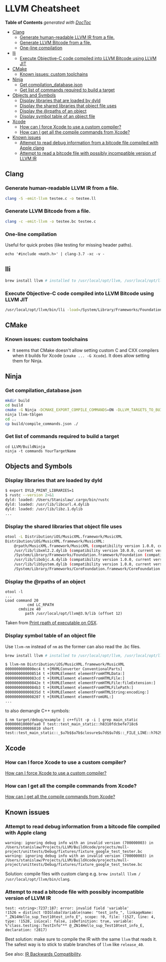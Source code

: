 # LLVM Cheatsheet

<!-- START doctoc generated TOC please keep comment here to allow auto update -->
<!-- DON'T EDIT THIS SECTION, INSTEAD RE-RUN doctoc TO UPDATE -->
**Table of Contents**  *generated with [DocToc](https://github.com/thlorenz/doctoc)*

- [Clang](#clang)
  - [Generate human-readable LLVM IR from a file.](#generate-human-readable-llvm-ir-from-a-file)
  - [Generate LLVM Bitcode from a file.](#generate-llvm-bitcode-from-a-file)
  - [One-line compilation](#one-line-compilation)
- [lli](#lli)
  - [Execute Objective-C code compiled into LLVM Bitcode using LLVM JIT](#execute-objective-c-code-compiled-into-llvm-bitcode-using-llvm-jit)
- [CMake](#cmake)
  - [Known issues: custom toolchains](#known-issues-custom-toolchains)
- [Ninja](#ninja)
  - [Get compilation_database.json](#get-compilation_databasejson)
  - [Get list of commands required to build a target](#get-list-of-commands-required-to-build-a-target)
- [Objects and Symbols](#objects-and-symbols)
  - [Display libraries that are loaded by dyld](#display-libraries-that-are-loaded-by-dyld)
  - [Display the shared libraries that object file uses](#display-the-shared-libraries-that-object-file-uses)
  - [Display the @rpaths of an object](#display-the-rpaths-of-an-object)
  - [Display symbol table of an object file](#display-symbol-table-of-an-object-file)
- [Xcode](#xcode)
  - [How can I force Xcode to use a custom compiler?](#how-can-i-force-xcode-to-use-a-custom-compiler)
  - [How can I get all the compile commands from Xcode?](#how-can-i-get-all-the-compile-commands-from-xcode)
- [Known issues](#known-issues)
  - [Attempt to read debug information from a bitcode file compiled with Apple clang](#attempt-to-read-debug-information-from-a-bitcode-file-compiled-with-apple-clang)
  - [Attempt to read a bitcode file with possibly incompatible version of LLVM IR](#attempt-to-read-a-bitcode-file-with-possibly-incompatible-version-of-llvm-ir)

<!-- END doctoc generated TOC please keep comment here to allow auto update -->

## Clang

### Generate human-readable LLVM IR from a file.


```bash
clang -S -emit-llvm testee.c -o testee.ll
```

### Generate LLVM Bitcode from a file.


```bash
clang -c -emit-llvm -o testee.bc testee.c
```

### One-line compilation

Useful for quick probes (like testing for missing header paths).

```
echo '#include <math.h>' | clang-3.7 -xc -v -
```

## lli

```bash
brew install llvm # installed to /usr/local/opt/llvm, /usr/local/opt/llvm/bin/lli
```

### Execute Objective-C code compiled into LLVM Bitcode using LLVM JIT

```bash
/usr/local/opt/llvm/bin/lli -load=/System/Library/Frameworks/Foundation.framework/Versions/Current/Foundation jitobjc.bc
```

## CMake

### Known issues: custom toolchains

- It seems that CMake doesn't allow setting custom C and CXX compilers
when it builds for Xcode (`cmake ... -G Xcode`). It does allow setting
them for Ninja.

## Ninja

### Get compilation_database.json

```bash
mkdir build
cd build
cmake -G Ninja -DCMAKE_EXPORT_COMPILE_COMMANDS=ON -DLLVM_TARGETS_TO_BUILD="X86" ../llvm
ninja llvm-tblgen
cd ..
cp build/compile_commands.json ./
```

### Get list of commands required to build a target

```
cd LLVM/BuildNinja
ninja -t commands YourTargetName
```

## Objects and Symbols

### Display libraries that are loaded by dyld

```bash
$ export DYLD_PRINT_LIBRARIES=1
$ rustc --version 2>&1
dyld: loaded: /Users/Stanislaw/.cargo/bin/rustc
dyld: loaded: /usr/lib/libcurl.4.dylib
dyld: loaded: /usr/lib/libz.1.dylib
...
```

### Display the shared libraries that object file uses

```bash
otool -L Distribution/iOS/MusicXML.framework/MusicXML
Distribution/iOS/MusicXML.framework/MusicXML:
	@rpath/MusicXML.framework/MusicXML (compatibility version 1.0.0, current version 1.0.0)
	/usr/lib/libxml2.2.dylib (compatibility version 10.0.0, current version 10.9.0)
	/System/Library/Frameworks/Foundation.framework/Foundation (compatibility version 300.0.0, current version 1349.0.0)
	/usr/lib/libobjc.A.dylib (compatibility version 1.0.0, current version 228.0.0)
	/usr/lib/libSystem.dylib (compatibility version 1.0.0, current version 1238.0.0)
	/System/Library/Frameworks/CoreFoundation.framework/CoreFoundation (compatibility version 150.0.0, current version 1348.0.0)
```

### Display the @rpaths of an object

```
otool -l
...
Load command 20
          cmd LC_RPATH
      cmdsize 40
         path /usr/local/opt/llvm@3.9/lib (offset 12)
```

Taken from [Print rpath of executable on OSX](https://stackoverflow.com/a/12522096/598057).

### Display symbol table of an object file

Use `llvm-nm` instead of `nm` as the former can also read the .bc files.

```bash
brew install llvm # installed to /usr/local/opt/llvm, /usr/local/opt/llvm/bin/llvm-nm
```

```bash
$ llvm-nm Distribution/iOS/MusicXML.framework/MusicXML
0000000000000ec4 t +[MXMLConverter ConventionalParts]
0000000000008514 t +[RXMLElement elementFromHTMLData:]
00000000000083cd t +[RXMLElement elementFromHTMLFile:]
000000000000842e t +[RXMLElement elementFromHTMLFile:fileExtension:]
00000000000084b3 t +[RXMLElement elementFromHTMLFilePath:]
000000000000835d t +[RXMLElement elementFromHTMLString:encoding:]
0000000000008207 t +[RXMLElement elementFromURL:]
...
```

to also demangle C++ symbols:

```
$ nm target/debug/example | c++filt -p -i | grep main_static
000000010000faa0 T test::test_main_static::h8310fdcbefe718c6
0000000100086810 short test::test_main_static::_$u7b$$u7b$closure$u7d$$u7d$::_FILE_LINE::h76297330bb651452
```

## Xcode

### How can I force Xcode to use a custom compiler?

[How can I force Xcode to use a custom compiler?](https://stackoverflow.com/questions/39327952/how-can-i-force-xcode-to-use-a-custom-compiler)

### How can I get all the compile commands from Xcode?

[How can I get all the compile commands from Xcode?](https://stackoverflow.com/questions/43906786/how-can-i-get-all-the-compile-commands-from-xcode/43973745#43973745)

## Known issues

### Attempt to read debug information from a bitcode file compiled with Apple clang

```
warning: ignoring debug info with an invalid version (700000003) in /Users/stanislaw/Projects/LLVM/BuildXcode/projects/mull-project/unittests/Debug/fixtures/fixture_google_test_tester.bc
warning: ignoring debug info with an invalid version (700000003) in /Users/stanislaw/Projects/LLVM/BuildXcode/projects/mull-project/unittests/Debug/fixtures/fixture_google_test_testee.bc
```

Solution: compile files with custom clang e.g. `brew install llvm / /usr/local/opt/llvm/bin/clang`.

### Attempt to read a bitcode file with possibly incompatible version of LLVM IR

```
test: <string>:7237:187: error: invalid field 'variable'
!1526 = distinct !DIGlobalVariable(name: "test_info_", linkageName: "_ZN14Hello_sup_Test10test_info_E", scope: !0, file: !1527, line: 4, type: !1528, isLocal: false, isDefinition: true, variable: %"class.testing::TestInfo"** @_ZN14Hello_sup_Test10test_info_E, declaration: !2817)
```

Best solution: make sure to compile the IR with the same `llvm` that reads it. The safest way is to stick to stable branches of `llvm` like `release_40`.

See also: [IR Backwards Compatibility](http://llvm.org/docs/DeveloperPolicy.html#ir-backwards-compatibility).

